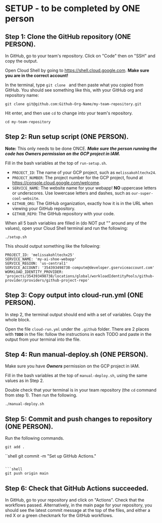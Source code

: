 # SETUP - to be completed by ONE person

## Step 1: Clone the GitHub repository (ONE PERSON).

In GitHub, go to your team's repository. Click on "Code" then on "SSH" and copy the output.

Open Cloud Shell by going to https://shell.cloud.google.com. **Make sure you are in the correct account!**

In the terminal, type `git clone ` and then paste what you copied from GitHub. You should see something like this, with your GitHub org and repository name:

```shell
git clone git@github.com:Github-Org-Name/my-team-repository.git
```

Hit enter, and then use `cd` to change into your team's repository.

```shell
cd my-team-repository
```

## Step 2: Run setup script (ONE PERSON).

**Note:** This only needs to be done ONCE. ***Make sure the person running the code has Owners permission on the GCP project in IAM.***

Fill in the bash variables at the top of `run-setup.sh`.

* `PROJECT_ID`: The name of your GCP project, such as `melissakohltechx24`.
* `PROJECT_NUMBER`: The project number for the GCP project, found at https://console.cloud.google.com/welcome.
* `SERVICE_NAME`: The website name for your webapp! **NO** uppercase letters or underscores. Use lowercase letters and dashes, such as `our-super-cool-website`.
* `GITHUB_ORG`: The GitHub organization, exactly how it is in the URL when viewing your GitHub repository.
* `GITHUB_REPO`: The GitHub repository with your code.

When all 5 bash variables are filled in (do NOT put "" around any of the values), open your Cloud Shell terminal and run the following:

```shell
./setup.sh
```

This should output something like the following:

```shell
PROJECT_ID: 'melissakohltechx25'
SERVICE_NAME: 'my-ai-shoe-webapp'
SERVICE_REGION: 'us-central1'
SERVICE_ACCOUNT: '354393498738-compute@developer.gserviceaccount.com'
WORKLOAD_IDENTITY_PROVIDER: 'projects/354393498738/locations/global/workloadIdentityPools/github-provider/providers/github-project-repo'
```
## Step 3: Copy output into cloud-run.yml (ONE PERSON).

In step 2, the terminal output should end with a set of variables. Copy the whole block.

Open the file `cloud-run.yml` under the `.github` folder. There are 2 places with **`TODO`** in the file: follow the instructions in each TODO and paste in the output from your terminal into the file.

## Step 4: Run manual-deploy.sh (ONE PERSON).

Make sure you have ***Owners*** permission on the GCP project in IAM.

Fill in the bash variables at the top of `manual-deploy.sh`, using the same values as in Step 2.

Double check that your terminal is in your team repository (the `cd` command from step 1). Then run the following.

```shell
./manual-deploy.sh
```

## Step 5: Commit and push changes to repository (ONE PERSON).

Run the following commands.

```shell
git add .
```

``shell
git commit -m "Set up GitHub Actions."
```

```shell
git push origin main
```

## Step 6: Check that GitHub Actions succeeded.

In GitHub, go to your repository and click on "Actions". Check that the workflows passed. Alternatively, in the main page for your repository, you should see the latest commit message at the top of the files, and either a red X or a green checkmark for the GitHub workflows.
